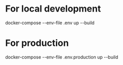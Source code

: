 # For local development
docker-compose --env-file .env up --build

# For production
docker-compose --env-file .env.production up --build
